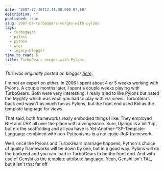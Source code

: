 ```yaml
---
date: "2007-07-30T12:41:00.000-07:00"
description: ""
published: true
slug: 2007-07-turbogears-merges-with-pylons
tags:
  - turbogears
  - pylons
  - python
  - wsgi
  - legacy-blogger
time_to_read: 5
title: TurboGears merges with Pylons
---
```


_This was originally posted on blogger [here](https://pydanny.blogspot.com/2007/07/turbogears-merges-with-pylons.html)_.

I'm not an expert on either. In 2006 I spent about 4 or 5 weeks working with Pylons. A couple months later, I spent a couple weeks playing with TurboGears. Both were very interesting. I really tried to like Pylons but hated the Myghty which was what you had to play with via views. TurboGears back end wasn't as much fun as Pylons, but the front end used Kid as the template language for views.

That said, both frameworks really embodied things I like. They employed NIH and DRY all over the place with a vengeance. Sure, Django is a bit 'hip', but nix the scaffolding and all you have is Yet-Another-\*SP-Template-Language combined with non-Pythonisms in a not-quite-RoR framework.

Well, once the Pylons and TurboGears marriage happens, Python's choice of quality frameworks will be down by one, but in a good way. Pylons will do the backend and you can load in TurboGears to be the front end. And with use of Genshi as the template attribute language. Yeah, Genshi isn't TAL, but it isn't that far off.
